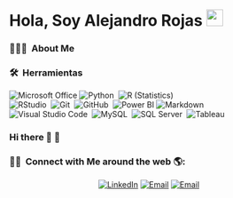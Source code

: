 # Hola, Soy Alejandro Rojas&nbsp;<img src="https://github.com/TheDudeThatCode/TheDudeThatCode/blob/master/Assets/Hi.gif" width="30px">

### 👨🏻‍💻 &nbsp;About Me

### 🛠 &nbsp;Herramientas

![Microsoft Office](https://img.shields.io/badge/Microsoft_Office-333333?style=flat&logo=microsoft-office&logoColor=white)
![Python](https://img.shields.io/badge/-Python-333333?style=flat&logo=python)&nbsp;
![R (Statistics)](https://img.shields.io/badge/-R-333333?style=flat&logo=R&logoColor=276DC3)\
![RStudio](https://img.shields.io/badge/-RStudio-333333?style=flat&logo=rstudio)&nbsp;
![Git](https://img.shields.io/badge/-Git-333333?style=flat&logo=git)&nbsp;
![GitHub](https://img.shields.io/badge/-GitHub-333333?style=flat&logo=github)&nbsp;
![Power BI](https://img.shields.io/badge/PowerBI-333333?style=flat&logo=Power%20BI&logoColor=white)
![Markdown](https://img.shields.io/badge/-Markdown-333333?style=flat&logo=markdown)\
![Visual Studio Code](https://img.shields.io/badge/-Visual%20Studio%20Code-333333?style=flat&logo=visual-studio-code&logoColor=007ACC)&nbsp;
![MySQL](https://img.shields.io/badge/-MySQL-333333?style=flat&logo=mysql&logoColor=white)&nbsp;
![SQL Server](https://img.shields.io/badge/-Microsoft_SQL_Server-333333?style=flat&logo=microsoft-sql-server&logoColor=white)&nbsp;
![Tableau](https://img.shields.io/badge/-Tableau-333333?style=flat&logo=Tableau&logoColor=white)


### Hi there 👋 💼

### 🤝🏻 &nbsp;Connect with Me around the web 🌎:

<p align="center">
<a href="https://www.linkedin.com/in/alejandro-rojas-moreno-089535135" target="_blank"><img alt="LinkedIn" src="https://img.shields.io/badge/LinkedIn-@arojas-blue?style=flat&logo=linkedin"></a>
<a href="mailto:oikonomo79@gmail.com"><img alt="Email" src="https://img.shields.io/badge/Email-oikonomo79@gmail.com-blue?style=flat&logo=gmail"></a>
<a href="mailto:alexrojasmoreno@outlook.com"><img alt="Email" src="https://img.shields.io/badge/Outlook-alexrojasmoreno@outlook.com-blue?style=flat&logo=microsoft-outlook"></a>
</p>


<!--
**oiko79/oiko79** is a ✨ _special_ ✨ repository because its `README.md` (this file) appears on your GitHub profile.



